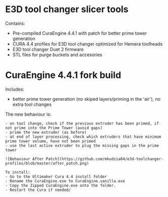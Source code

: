E3D tool changer slicer tools
===================================

Contains:
- Pre-compiled CuraEngine 4.4.1 with patch for better prime tower generation
- CURA 4.4 profiles for E3D tool changer optimized for Hemera toolheads
- E3D tool changer Duet 2 firmware
- STL files for purge buckets and accesories

CuraEngine 4.4.1 fork build
===================================
Includes:
- better prime tower generation (no skiped layers/priming in the 'air'), no extra tool changes

The new behaviour is:
```
- on tool change, check if the previous extruder has been primed, if not prime into the Prime Tower (avoid gaps)
- prime the new extruder (as before)
- at end of layer processing, check which extruders that have minimum prime tower volume, have not been primed
- use the last active extruder to plug the missing gaps in the prime tower

![Behaviour After Patch](https://github.com/mkudzia84/e3d-toolchanger-profiles/blob/master/after_patch.png)

To install:
- Go to the Ultimaker Cura 4.4 install folder
- Rename the CuraEngine.exe to CuraEngine.vanilla.exe
- Copy the Zipped CuraEngine.exe onto the folder.
- Restart the Cura if needed/
